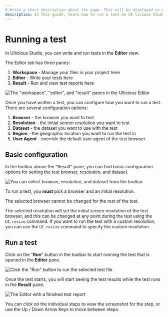```yaml
---
# Write a short description about the page. This will be displayed on google search results.
description: In this guide, learn how to run a test on UI-licious Studio
---
```


# Running a test

In UIlicious Studio, you can write and run tests in the **Editor** view.

The Editor tab has three panes:
1. **Workspace** - Manage your files in your project here
2. **Editor** - Write your tests here
3. **Result** - Run and view test reports here

![The "workspace", "editor", and "result" panes in the UIlicious Editor](/static/img/uilicious-studio-editor-labelled.png)

Once you have written a test, you can configure how you want to run a test. There are several configuration options:
1. **Browser** - the browser you want to test
2. **Resolution** - the initial screen resolution you want to test
3. **Dataset** - the dataset you want to use with the test
4. **Region** - the geographic location you want to run the test in
5. **User Agent** - override the default user agent of the test browser

## Basic configuration

In the toolbar above the "Result" pane, you can find basic configuration options for setting the test browser, resolution, and dataset.

![You can select browser, resolution, and dataset from the toolbar](/static/img/uilicious-studio-editor-results-pane-toolbar-circled.png)

To run a test, you **must** pick a browser and an initial resolution.

The selected browser cannot be changed for the rest of the test. 

The selected resolution will set the initial screen resolution of the test browser, and this can be changed at any point during the test using the `UI.resize` command. If you want to run the test with a custom resolution, you can use the `UI.resize` command to specify the custom resolution.

## Run a test 

Click on the "**Run**" button in the toolbar to start running the test that is opened in the **Editor** pane.

![Click the "Run" button to run the selected test file](/static/img/uilicious-studio-editor-run-button-circled.png)

Once the test starts, you will start seeing the test results while the test runs in the **Result** pane.

![The Editor with a finished test report](/static/img/uilicious-studio-editor-test-report-shown.png)

You can click on the individual steps to view the screenshot for the step, or use the Up / Down Arrow Keys to move between steps.